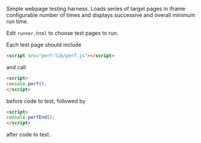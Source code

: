 Simple webpage testing harness.  Loads series of target pages in iframe configurable number of times and displays successive and overall minimum run time.

Edit `runner.html` to choose test pages to run.

Each test page should include

```html
<script src="perf-lib/perf.js"></script>
```
and call

```html
<script>
console.perf();
</script>
```

before code to test, followed by

```html
<script>
console.perfEnd();
</script>
```

after code to test.

